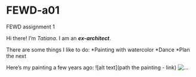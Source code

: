 # FEWD-a01
FEWD assignment 1

Hi there! I’m *Tatiana*. I am an _**ex-architect**_.

There are some things I like to do:
*Painting with watercolor
*Dance
*Plan the next

Here’s my painting a few years ago:
![alt text](path the painting - link)
![...](https://tigerfild.000webhostapp.com/paintings/parrots1998.jpg)
